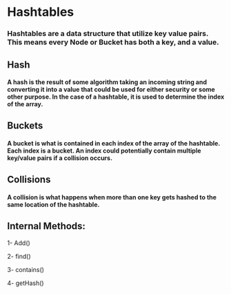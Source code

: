 # Hashtables

### Hashtables are a data structure that utilize key value pairs. This means every Node or Bucket has both a key, and a value.

## Hash 

#### A hash is the result of some algorithm taking an incoming string and converting it into a value that could be used for either security or some other purpose. In the case of a hashtable, it is used to determine the index of the array.

## Buckets

#### A bucket is what is contained in each index of the array of the hashtable. Each index is a bucket. An index could potentially contain multiple key/value pairs if a collision occurs.

## Collisions 

#### A collision is what happens when more than one key gets hashed to the same location of the hashtable.

## Internal Methods:

1- Add()

2- find()

3- contains()

4- getHash()

